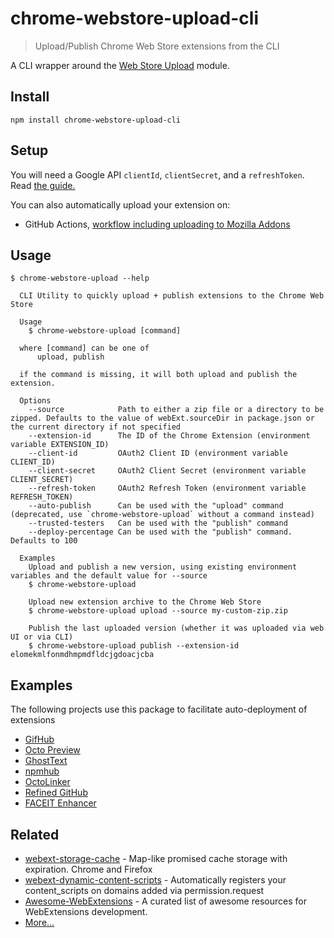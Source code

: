 # chrome-webstore-upload-cli

> Upload/Publish Chrome Web Store extensions from the CLI

A CLI wrapper around the [Web Store Upload](https://github.com/fregante/chrome-webstore-upload) module.

## Install

```shell
npm install chrome-webstore-upload-cli
```

## Setup

You will need a Google API `clientId`, `clientSecret`, and a `refreshToken`. Read [the guide.](https://github.com/fregante/chrome-webstore-upload-keys)

You can also automatically upload your extension on:

- GitHub Actions, [workflow including uploading to Mozilla Addons](https://github.com/fregante/ghatemplates/blob/main/webext/release.yml)

## Usage

```
$ chrome-webstore-upload --help

  CLI Utility to quickly upload + publish extensions to the Chrome Web Store

  Usage
    $ chrome-webstore-upload [command]

  where [command] can be one of
      upload, publish

  if the command is missing, it will both upload and publish the extension.

  Options
    --source            Path to either a zip file or a directory to be zipped. Defaults to the value of webExt.sourceDir in package.json or the current directory if not specified
    --extension-id      The ID of the Chrome Extension (environment variable EXTENSION_ID)
    --client-id         OAuth2 Client ID (environment variable CLIENT_ID)
    --client-secret     OAuth2 Client Secret (environment variable CLIENT_SECRET)
    --refresh-token     OAuth2 Refresh Token (environment variable REFRESH_TOKEN)
    --auto-publish      Can be used with the "upload" command (deprecated, use `chrome-webstore-upload` without a command instead)
    --trusted-testers   Can be used with the "publish" command
    --deploy-percentage Can be used with the "publish" command. Defaults to 100

  Examples
    Upload and publish a new version, using existing environment variables and the default value for --source
    $ chrome-webstore-upload

    Upload new extension archive to the Chrome Web Store
    $ chrome-webstore-upload upload --source my-custom-zip.zip

    Publish the last uploaded version (whether it was uploaded via web UI or via CLI)
    $ chrome-webstore-upload publish --extension-id elomekmlfonmdhmpmdfldcjgdoacjcba
```

## Examples

The following projects use this package to facilitate auto-deployment of extensions

- [GifHub](https://github.com/DrewML/GifHub)
- [Octo Preview](https://github.com/DrewML/octo-preview)
- [GhostText](https://github.com/fregante/GhostText)
- [npmhub](https://github.com/npmhub/npmhub)
- [OctoLinker](https://github.com/octolinker/browser-extension)
- [Refined GitHub](https://github.com/sindresorhus/refined-github)
- [FACEIT Enhancer](https://github.com/faceit-enhancer/faceit-enhancer)

## Related

- [webext-storage-cache](https://github.com/fregante/webext-storage-cache) - Map-like promised cache storage with expiration. Chrome and Firefox
- [webext-dynamic-content-scripts](https://github.com/fregante/webext-dynamic-content-scripts) - Automatically registers your content_scripts on domains added via permission.request
- [Awesome-WebExtensions](https://github.com/fregante/Awesome-WebExtensions) - A curated list of awesome resources for WebExtensions development.
- [More…](https://github.com/fregante/webext-fun)
